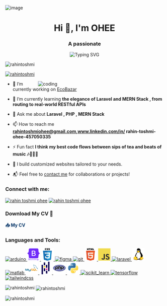 ![image](https://mir-s3-cdn-cf.behance.net/project_modules/fs/54b6c068097599.5b50bca476b9b.gif)

<h1 align="center">Hi 👋, I'm OHEE</h1>
<h3 align="center">
  A passionate
</h3>

<p align="center">
  <img src="https://readme-typing-svg.demolab.com?font=Fira+Code&size=24&pause=1000&color=003366&center=true&vCenter=true&width=435&lines=Laravel+Developer;MERN+Stack+Developer;Custom+Website+Builder" alt="Typing SVG" />
</p>


<p align="left"> <img src="https://komarev.com/ghpvc/?username=rahintoshmi&label=Profile%20views&color=0e75b6&style=flat" alt="rahintoshmi"/> </p>

<p align="left"> <a href="https://github.com/ryo-ma/github-profile-trophy"><img src="https://github-profile-trophy.vercel.app/?username=rahintoshmi" alt="rahintoshmi" /></a> </p>
<img align="right" alt="coding" width="400" src="https://media.tenor.com/w3APLkMuTX0AAAAM/computer-work.gif">


- 🔭 I’m currently working on [EcoBazar](https://github.com/rahintoshmi/EcoBazar-Final-Frontend-Project.git)

- 🌱 I’m currently learning **the elegance of Laravel and MERN Stack , from routing to real-world RESTful APIs**

- 💬 Ask me about **Laravel , PHP , MERN Stack**

- 📫 How to reach me **rahintoshmiohee@gmail.com,www.linkedin.com/in/ rahin-toshmi-ohee-457050335**

- ⚡ Fun fact **I think my best code flows between sips of tea and beats of music 🎶👩‍💻🍵**
  
- 🚀 I build customized websites tailored to your needs. 
  
- 📬 Feel free to <a href="rahintoshmiohee@gmail.com">contact me</a> for collaborations or projects!
  

<h3 align="left">Connect with me:</h3>
<p align="left">
<a href="https://linkedin.com/in/rahin toshmi ohee" target="blank"><img align="center" src="https://raw.githubusercontent.com/rahuldkjain/github-profile-readme-generator/master/src/images/icons/Social/linked-in-alt.svg" alt="rahin toshmi ohee" height="30" width="40" /></a>
<a href="https://kaggle.com/rahin toshmi ohee" target="blank"><img align="center" src="https://raw.githubusercontent.com/rahuldkjain/github-profile-readme-generator/master/src/images/icons/Social/kaggle.svg" alt="rahin toshmi ohee" height="30" width="40" /></a>
</p>

<h3 align="left">Download My CV 📄</h3>

<p align="left">
  <a href="https://github.com/rahintoshmi/MY-CV/releases/latest/download/Ohee%20CVaugustupdate.pdf" target="_blank" rel="noreferrer" style="text-decoration:none; font-weight:bold; color:#003366;">
    📥 My CV
  </a>
</p>

<h3 align="left">Languages and Tools:</h3>
<p align="left"> <a href="https://www.arduino.cc/" target="_blank" rel="noreferrer"> <img src="https://cdn.worldvectorlogo.com/logos/arduino-1.svg" alt="arduino" width="40" height="40"/> </a> <a href="https://getbootstrap.com" target="_blank" rel="noreferrer"> <img src="https://raw.githubusercontent.com/devicons/devicon/master/icons/bootstrap/bootstrap-plain-wordmark.svg" alt="bootstrap" width="40" height="40"/> </a> <a href="https://www.w3schools.com/css/" target="_blank" rel="noreferrer"> <img src="https://raw.githubusercontent.com/devicons/devicon/master/icons/css3/css3-original-wordmark.svg" alt="css3" width="40" height="40"/> </a> <a href="https://www.figma.com/" target="_blank" rel="noreferrer"> <img src="https://www.vectorlogo.zone/logos/figma/figma-icon.svg" alt="figma" width="40" height="40"/> </a> <a href="https://git-scm.com/" target="_blank" rel="noreferrer"> <img src="https://www.vectorlogo.zone/logos/git-scm/git-scm-icon.svg" alt="git" width="40" height="40"/> </a> <a href="https://www.w3.org/html/" target="_blank" rel="noreferrer"> <img src="https://raw.githubusercontent.com/devicons/devicon/master/icons/html5/html5-original-wordmark.svg" alt="html5" width="40" height="40"/> </a> <a href="https://developer.mozilla.org/en-US/docs/Web/JavaScript" target="_blank" rel="noreferrer"> <img src="https://raw.githubusercontent.com/devicons/devicon/master/icons/javascript/javascript-original.svg" alt="javascript" width="40" height="40"/> </a> <a href="https://laravel.com/" target="_blank" rel="noreferrer"> <img src="https://cdn.jsdelivr.net/gh/devicons/devicon/icons/laravel/laravel-plain-wordmark.svg" alt="laravel" width="40" height="40"/>
</a> <a href="https://www.linux.org/" target="_blank" rel="noreferrer"> <img src="https://raw.githubusercontent.com/devicons/devicon/master/icons/linux/linux-original.svg" alt="linux" width="40" height="40"/> </a> <a href="https://www.mathworks.com/" target="_blank" rel="noreferrer"> <img src="https://upload.wikimedia.org/wikipedia/commons/2/21/Matlab_Logo.png" alt="matlab" width="40" height="40"/> </a> <a href="https://www.mysql.com/" target="_blank" rel="noreferrer"> <img src="https://raw.githubusercontent.com/devicons/devicon/master/icons/mysql/mysql-original-wordmark.svg" alt="mysql" width="40" height="40"/> </a> <a href="https://pandas.pydata.org/" target="_blank" rel="noreferrer"> <img src="https://raw.githubusercontent.com/devicons/devicon/2ae2a900d2f041da66e950e4d48052658d850630/icons/pandas/pandas-original.svg" alt="pandas" width="40" height="40"/> </a> <a href="https://www.php.net" target="_blank" rel="noreferrer"> <img src="https://raw.githubusercontent.com/devicons/devicon/master/icons/php/php-original.svg" alt="php" width="40" height="40"/> </a> <a href="https://www.python.org" target="_blank" rel="noreferrer"> <img src="https://raw.githubusercontent.com/devicons/devicon/master/icons/python/python-original.svg" alt="python" width="40" height="40"/> </a> <a href="https://scikit-learn.org/" target="_blank" rel="noreferrer"> <img src="https://upload.wikimedia.org/wikipedia/commons/0/05/Scikit_learn_logo_small.svg" alt="scikit_learn" width="40" height="40"/> </a> <a href="https://www.tensorflow.org" target="_blank" rel="noreferrer"> <img src="https://www.vectorlogo.zone/logos/tensorflow/tensorflow-icon.svg" alt="tensorflow" width="40" height="40"/> </a><a href="https://tailwindcss.com/" target="_blank" rel="noreferrer"> 
    <img src="https://www.vectorlogo.zone/logos/tailwindcss/tailwindcss-icon.svg" alt="tailwindcss" width="40" height="40"/> 
  </a> </p>

<p><img align="left" src="https://github-readme-stats.vercel.app/api/top-langs?username=rahintoshmi&show_icons=true&locale=en&layout=compact" alt="rahintoshmi" /></p>

<p>&nbsp;<img align="center" src="https://github-readme-stats.vercel.app/api?username=rahintoshmi&show_icons=true&locale=en" alt="rahintoshmi" /></p>

<p><img align="center" src="https://github-readme-streak-stats.herokuapp.com/?user=rahintoshmi&" alt="rahintoshmi" /></p>
